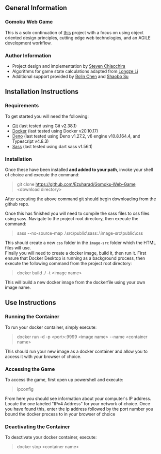 General Information
---

### Gomoku Web Game
This is a solo continuation of [this](https://github.com/Ezuharad/CSE201-Final-Project) project with a focus on using object oriented design principles, cutting edge web technologies, and an AGILE development workflow.

### Author Information
- Project design and implementation by [Steven Chiacchira](https://github.com/Ezuharad)  
- Algorithms for game state calculations adapted from [Longze Li](https://github.com/LongzeLi)  
- Additional support provided by [Bolin Chen](https://github.com/SharkCh1L1) and [Shaobo Su](https://github.com/Shaobo-sus9)

Installation Instructions
---
### Requirements
To get started you will need the following:
- [Git](https://git-scm.com/book/en/v2/Getting-Started-Installing-Git) (last tested using Git v2.38.1)
- [Docker](https://docs.docker.com/engine/install/) (last tested using Docker v20.10.17)
- [Deno](https://deno.land/manual@v1.28.3/getting_started/installation) (last tested using Deno v1.27.2, v8 engine v10.8.164.4, and Typescript v4.8.3)
- [Sass](https://sass-lang.com/install) (last tested using dart sass v1.56.1)

### Installation
Once these have been installed __and added to your path__, invoke your shell of choice and execute the command:
> git clone https://github.com/Ezuharad/Gomoku-Web-Game \<download directory>

After executing the above command git should begin downloading from the github repo.  

Once this has finished you will need to compile the sass files to css files using sass. Navigate to the project root directory, then execute the command:
> sass --no-source-map .\src\public\sass:.\image-src\public\css

This should create a new `css` folder in the `image-src` folder which the HTML files will use.  
Finally you will need to create a docker image, build it, then run it. First ensure that Docker Desktop is running as a background process, then execute the following command from the project root directory:
> docker build ./ -t \<image name>

This will build a new docker image from the dockerfile using your own image name.

Use Instructions
---
### Running the Container
To run your docker container, simply execute:
> docker run -d -p \<port>:9999 \<image name> --name \<container name>

This should run your new image as a docker container and allow you to access it with your browser of choice.

### Accessing the Game
To access the game, first open up powershell and execute:  
> ipconfig

From here you should see information about your computer's IP address. Locate the one labeled "IPv4 Address" for your network of choice. Once you have found this, enter the ip address followed by the port number you bound the docker process to in your browser of choice

### Deactivating the Container
To deactivate your docker container, execute: 
> docker stop \<container name>

